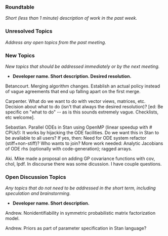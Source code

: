 ### Roundtable
_Short (less than 1 minute) description of work in the past week._

### Unresolved Topics
_Address any open topics from the past meeting._

### New Topics
_New topics that should be addressed immediately or by the next
meeting._

* __Developer name.  Short description.  Desired resolution.__

Betancourt.  Merging algorithm changes.  Establish an actual policy instead of vague agreements that end up falling apart on the first merge.

Carpenter.  What do we want to do with vector views, matrices, etc.  Decision about what to do (isn't that always the desired resolution)? [ed: Be specific on "what to do" -- as is this sounds extremely vague. Checklists, etc welcome].

Sebastian. Parallel ODEs in Stan using OpenMP (linear speedup with # CPUs!): It works by hijacking the ODE facilities. Do we want this in Stan to be available to all users? If yes, then: Need for ODE system refactor (stiff+non-stiff)? Who wants to join? More work needed: Analytic Jacobians of ODE rhs (optionally with code-generation); ragged arrays.

Aki. Mike made a proposal on adding GP covariance functions with cov, chol, lpdf. In discourse there was some dicussion. I have couple questions.

### Open Discussion Topics
_Any topics that do not need to be addressed in the short term,
including speculation and brainstorming._

* __Developer name.  Short description.__

Andrew.  Nonidentifiability in symmetric probabilistic matrix factorization model.

Andrew.  Priors as part of parameter specification in Stan language?